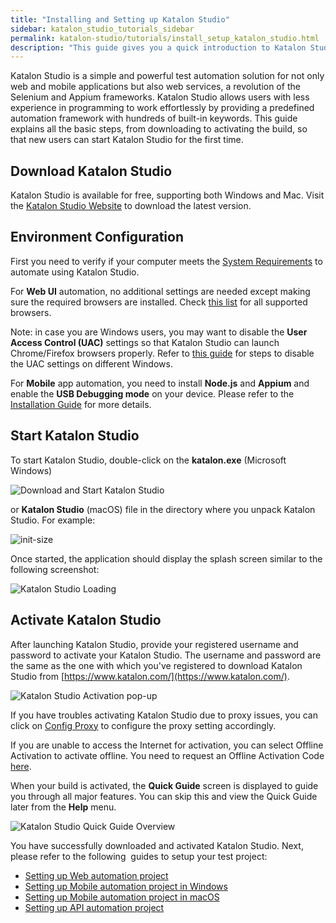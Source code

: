 ```yaml
---
title: "Installing and Setting up Katalon Studio"
sidebar: katalon_studio_tutorials_sidebar
permalink: katalon-studio/tutorials/install_setup_katalon_studio.html
description: "This guide gives you a quick introduction to Katalon Studio, from downloading to activating and running your first automation test."
---
```

Katalon Studio is a simple and powerful test automation solution for not only web and mobile applications but also web services, a revolution of the Selenium and Appium frameworks. Katalon Studio allows users with less experience in programming to work effortlessly by providing a predefined automation framework with hundreds of built-in keywords. This guide explains all the basic steps, from downloading to activating the build, so that new users can start Katalon Studio for the first time.

Download Katalon Studio
-----------------------

Katalon Studio is available for free, supporting both Windows and Mac. Visit the [Katalon Studio Website](https://www.katalon.com/) to download the latest version.

Environment Configuration
-------------------------

First you need to verify if your computer meets the [System Requirements](http://docs.katalon.com/display/KD/System+Requirements) to automate using Katalon Studio.

For **Web UI** automation, no additional settings are needed except making sure the required browsers are installed. Check [this list](/x/dAAM) for all supported browsers.

Note: in case you are Windows users, you may want to disable the **User Access Control (UAC)** settings so that Katalon Studio can launch Chrome/Firefox browsers properly. Refer to [this guide](https://www.howtogeek.com/howto/windows-vista/disable-user-account-control-uac-the-easy-way-on-windows-vista/) for steps to disable the UAC settings on different Windows.

For **Mobile** app automation, you need to install **Node.js** and **Appium** and enable the **USB Debugging mode** on your device. Please refer to the [Installation Guide](http://docs.katalon.com/display/KD/Installation+and+Setup) for more details.

Start Katalon Studio
--------------------

To start Katalon Studio, double-click on the **katalon.exe** (Microsoft Windows)

![Download and Start Katalon Studio](../../images/katalon-studio/tutorials/install_setup_katalon_studio/Starting%20Katalon%20Studio.png)

or **Katalon Studio** (macOS) file in the directory where you unpack Katalon Studio. For example:

![](../../images/katalon-studio/tutorials/install_setup_katalon_studio/Katalon-MacOS.png "init-size")

Once started, the application should display the splash screen similar to the following screenshot:

![Katalon Studio Loading](../../images/katalon-studio/tutorials/install_setup_katalon_studio/image2016-10-20%2014%3A11%3A21.png)

Activate Katalon Studio
-----------------------

After launching Katalon Studio, provide your registered username and password to activate your Katalon Studio. The username and password are the same as the one with which you've registered to download Katalon Studio from [https://www.katalon.com/](https://www.katalon.com/).

![Katalon Studio Activation pop-up](../../images/katalon-studio/tutorials/install_setup_katalon_studio/image2017-2-16%2017%3A30%3A12.png)

If you have troubles activating Katalon Studio due to proxy issues, you can click on [Config Proxy](/display/KD/Proxy+Preferences) to configure the proxy setting accordingly.

If you are unable to access the Internet for activation, you can select Offline Activation to activate offline. You need to request an Offline Activation Code [here](https://www.katalon.com/activation/).

When your build is activated, the **Quick Guide** screen is displayed to guide you through all major features. You can skip this and view the Quick Guide later from the **Help** menu.

![Katalon Studio Quick Guide Overview](../../images/katalon-studio/tutorials/install_setup_katalon_studio/image2017-2-20%2011%3A30%3A20.png)

You have successfully downloaded and activated Katalon Studio. Next, please refer to the following  guides to setup your test project:

*   [Setting up Web automation project](/tutorials/get-started/kickstart-automation-testing-using-katalon-studio/)
*   [Setting up Mobile automation project in Windows](/tutorials/get-started/set-up-mobile-automation-project-windows/)
*   [Setting up Mobile automation project in macOS](/tutorials/get-started/set-up-mobile-automation-project-macos/)
*   [Setting up API automation project](/tutorials/get-started/set-up-api-testing-project/)